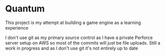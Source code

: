 # Quantum
This project is my attempt at building a game engine as a learning experience

I don't use git as my primary source control as I have a private Perforce server setup on AWS so most of the commits will just be 
file uploads. Still a work in progress and as I don't use git it's not entirely up to date
